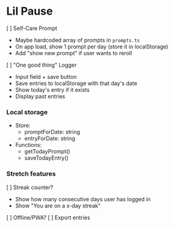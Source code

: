 # Lil Pause

[ ] Self-Care Prompt

- Maybe hardcoded array of prompts in `prompts.ts`
- On app load, show 1 prompt per day (store it in localStorage)
- Add "show new prompt" if user wants to reroll

[ ] "One good thing" Logger

- Input field + save button
- Save entries to localStorage with that day's date
- Show today's entry if it exists
- Display past entries

### Local storage

- Store:
  - promptForDate: string
  - entryForDate: string
- Functions:
  - getTodayPrompt()
  - saveTodayEntry()

### Stretch features

[ ] Streak counter?

- Show how many consecutive days user has logged in
- Show "You are on a x-day streak"

[ ] Offline/PWA?
[ ] Export entries
